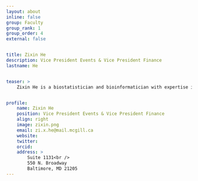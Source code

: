 ```yaml
---
layout: about
inline: false
group: Faculty
group_rank: 1
group_order: 4
external: false


title: Zixin He
description: Vice President Events & Vice President Finance
lastname: He


teaser: >
    Zixin He is a biostatistician and bioinformatician with expertise in the design and analysis of high-throughput genomic data.


profile:
    name: Zixin He
    position: Vice President Events & Vice President Finance
    align: right
    image: zixin.png
    email: zi.x.he@mail.mcgill.ca
    website: 
    twitter: 
    orcid: 
    address: >
        Suite 1131<br />
        550 N. Broadway
        Baltimore, MD 21205
---
```


